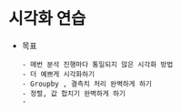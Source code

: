 # 시각화 연습


* 목표
    
      - 매번 분석 진행마다 통일되지 않은 시각화 방법
      - 더 예쁘게 시각화하기
      - Groupby , 결측치 처리 완벽하게 하기
      - 정렬, 값 합치기 완벽하게 하기
      - 
